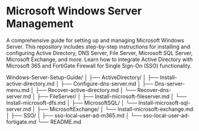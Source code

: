 # Microsoft Windows Server Management

A comprehensive guide for setting up and managing Microsoft Windows Server. This repository includes step-by-step instructions for installing and configuring Active Directory, DNS Server, File Server, Microsoft SQL Server, Microsoft Exchange, and more. Learn how to integrate Active Directory with Microsoft 365 and FortiGate Firewall for Single Sign-On (SSO) functionality.

Windows-Server-Setup-Guide/
│
├── ActiveDirectory/
│   ├── Install-active-directory.md
│   ├── Configure-dns-server.md
│   ├── Dns-server-menu.md
│   ├── Recover-active-directory.md
│   └── Recover-dns-server.md
│
├── FileServer/
│   ├── Install-microsoft-fileserver.md
│   └── Install-microsoft-dfs.md
│
├── MicrosoftSQL/
│   └── Install-microsoft-sql-server.md
│
├── MicrosoftExchange/
│   └── Install-microsoft-exchange.md
│
├── SSO/
│   ├── sso-local-user-ad-m365.md
│   └── sso-local-user-ad-fortigate.md
└── README.md

